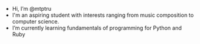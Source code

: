 - Hi, I’m @mtptru
- I'm an aspiring student with interests ranging from music composition to computer science.
- I’m currently learning fundamentals of programming for Python and Ruby

<!---
mtptru/mtptru is a ✨ special ✨ repository because its `README.md` (this file) appears on your GitHub profile.
You can click the Preview link to take a look at your changes.
--->

